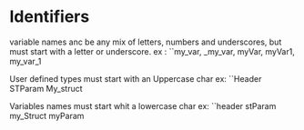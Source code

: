 # Identifiers

variable names anc be any mix of letters, numbers and underscores, but must start with a letter or underscore.
ex : ``my_var, _my_var, myVar, myVar1, my_var_1

User defined types must start with an Uppercase char 
ex: ``Header  STParam My_struct

Variables names must start whit a lowercase char
ex: ``header  stParam my_Struct myParam
